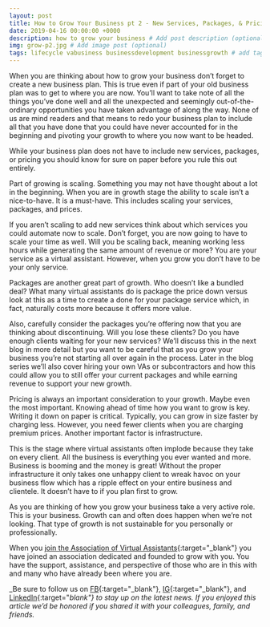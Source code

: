 ```yaml
---
layout: post
title: How to Grow Your Business pt 2 - New Services, Packages, & Pricing
date: 2019-04-16 00:00:00 +0000
description: how to grow your business # Add post description (optional)
img: grow-p2.jpg # Add image post (optional)
tags: lifecycle vabusiness businessdevelopment businessgrowth # add tag
---
```


When you are thinking about how to grow your business don’t forget to create a new business plan. This is true even if part of your old business plan was to get to where you are now. You’ll want to take note of all the things you’ve done well and all the unexpected and seemingly out-of-the-ordinary opportunities you have taken advantage of along the way. None of us are mind readers and that means to redo your business plan to include all that you have done that you could have never accounted for in the beginning and pivoting your growth to where you now want to be headed.

While your business plan does not have to include new services, packages, or pricing you should know for sure on paper before you rule this out entirely.

Part of growing is scaling. Something you may not have thought about a lot in the beginning. When you are in growth stage the ability to scale isn’t a nice-to-have. It is a must-have. This includes scaling your services, packages, and prices.

If you aren’t scaling to add new services think about which services you could automate now to scale. Don’t forget, you are now going to have to scale your time as well. Will you be scaling back, meaning working less hours while generating the same amount of revenue or more? You are your service as a virtual assistant. However, when you grow you don’t have to be your only service.

Packages are another great part of growth. Who doesn’t like a bundled deal? What many virtual assistants do is package the price down versus look at this as a time to create a done for your package service which, in fact, naturally costs more because it offers more value.

Also, carefully consider the packages you’re offering now that you are thinking about discontinuing. Will you lose these clients? Do you have enough clients waiting for your new services? We’ll discuss this in the next blog in more detail but you want to be careful that as you grow your business you’re not starting all over again in the process. Later in the blog series we’ll also cover hiring your own VAs or subcontractors and how this could allow you to still offer your current packages and while earning revenue to support your new growth.

Pricing is always an important consideration to your growth. Maybe even the most important. Knowing ahead of time how you want to grow is key. Writing it down on paper is critical. Typically, you can grow in size faster by charging less. However, you need fewer clients when you are charging premium prices. Another important factor is infrastructure.

This is the stage where virtual assistants often implode because they take on every client. All the business is everything you ever wanted and more. Business is booming and the money is great! Without the proper infrastructure it only takes one unhappy client to wreak havoc on your business flow which has a ripple effect on your entire business and clientele. It doesn’t have to if you plan first to grow.

As you are thinking of how you grow your business take a very active role. This is your business. Growth can and often does happen when we’re not looking. That type of growth is not sustainable for you personally or professionally.

When you [join the Association of Virtual Assistants](https://thevirtualbusinesssummit.thrivecart.com/ava-membership/){:target="_blank"} you have joined an association dedicated and founded to grow with you. You have the support, assistance, and perspective of those who are in this with and many who have already been where you are.

_Be sure to follow us on [FB](https://www.facebook.com/Association-of-Virtual-Assistants-415696612306842/){:target="_blank"}, [IG](https://www.instagram.com/associationofvas/){:target="_blank"}, and [LinkedIn](https://www.linkedin.com/company/associationofvirtualassistants/){:target="_blank"} to stay up on the latest news. If you enjoyed this article we’d be honored if you shared it with your colleagues, family, and friends._
